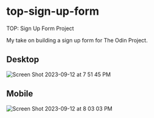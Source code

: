 # top-sign-up-form
TOP: Sign Up Form Project

My take on building a sign up form for The Odin Project. 

## Desktop
![Screen Shot 2023-09-12 at 7 51 45 PM](https://github.com/Mcjoester/top-sign-up-form/assets/30557274/673171cf-66f4-4bfe-9ad4-957abb88ec6c)

## Mobile
![Screen Shot 2023-09-12 at 8 03 03 PM](https://github.com/Mcjoester/top-sign-up-form/assets/30557274/7968b899-47cc-4e3d-82c6-eadf62d10438)
